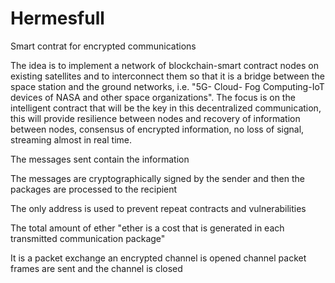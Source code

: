 # Hermesfull
Smart contrat for encrypted communications

The idea is to implement a network of blockchain-smart contract nodes on existing satellites and to interconnect them so that it is a bridge between the space station and the ground networks, i.e. "5G- Cloud- Fog Computing-IoT devices of NASA and other space organizations".
The focus is on the intelligent contract that will be the key in this decentralized communication, this will provide resilience between nodes and recovery of information between nodes, consensus of encrypted information, no loss of signal, streaming almost in real time.

The messages sent contain the information 

The messages are cryptographically signed by the sender and then the packages are processed to the recipient

The only address is used to prevent repeat contracts and vulnerabilities 

The total amount of ether "ether is a cost that is generated in each transmitted communication package" 

It is a packet exchange an encrypted channel is opened channel packet frames are sent and the channel is closed
